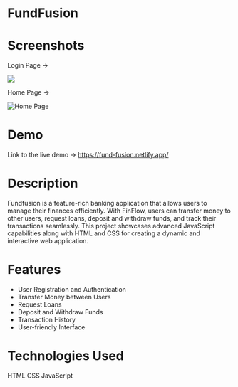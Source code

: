 # FundFusion

# Screenshots
Login Page ->

![](https://postimg.cc/NyLTDprP)

Home Page ->

![Home Page](https://www.imghippo.com/i/u4Qnr1722416286.png)

# Demo
Link to the live demo -> https://fund-fusion.netlify.app/

# Description
Fundfusion is a feature-rich banking application that allows users to manage their finances efficiently. With FinFlow, users can transfer money to other users, request loans, deposit and withdraw funds, and track their transactions seamlessly. This project showcases advanced JavaScript capabilities along with HTML and CSS for creating a dynamic and interactive web application.

# Features
- User Registration and Authentication
- Transfer Money between Users
- Request Loans
- Deposit and Withdraw Funds
- Transaction History
- User-friendly Interface

# Technologies Used
HTML
CSS
JavaScript

